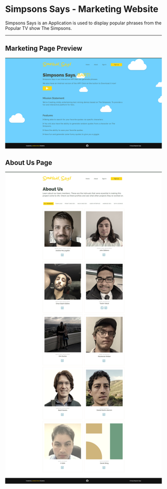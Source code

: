 # Simpsons Says - Marketing Website

Simpsons Says is an Application is used to display popular phrases from the Popular TV show The Simpsons.

***

<h2>Marketing Page Preview</h2>

<p align="center"> <img src="https://raw.githubusercontent.com/simpson-says/buildweek3-simpsons-says-tas/master/design-file/sample-design.png" /> </p>

<h2>About Us Page</h2>
<p align="center"> <img src="https://raw.githubusercontent.com/simpson-says/buildweek3-simpsons-says-tas/master/design-file/about-design.jpg" /> </p>